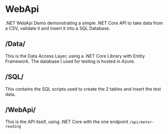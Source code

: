 # WebApi
.NET WebApi Demo demonstrating a simple .NET Core API to take data from a CSV, validate it and insert it into a SQL Database.

## /Data/
This is the Data Access Layer, using a .NET Core Library with Entity Framework. The database I used for testing is hosted in Azure.

## /SQL/
This contains the SQL scripts used to create the 2 tables and insert the test data.

## /WebApi/
This is the API itself, using .NET Core with the one endpoint `/api/meter-reading`
